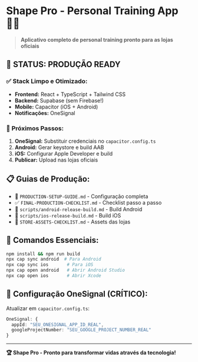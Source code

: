 # Shape Pro - Personal Training App 🏋️‍♂️

> **Aplicativo completo de personal training pronto para as lojas oficiais**

## 🚀 **STATUS: PRODUÇÃO READY**

### ✅ **Stack Limpo e Otimizado:**
- **Frontend:** React + TypeScript + Tailwind CSS
- **Backend:** Supabase (sem Firebase!)
- **Mobile:** Capacitor (iOS + Android)
- **Notificações:** OneSignal

### 🎯 **Próximos Passos:**
1. **OneSignal:** Substituir credenciais no `capacitor.config.ts`
2. **Android:** Gerar keystore e build AAB
3. **iOS:** Configurar Apple Developer e build
4. **Publicar:** Upload nas lojas oficiais

## 📋 **Guias de Produção:**
- 📖 `PRODUCTION-SETUP-GUIDE.md` - Configuração completa
- ✅ `FINAL-PRODUCTION-CHECKLIST.md` - Checklist passo a passo
- 🤖 `scripts/android-release-build.md` - Build Android
- 🍎 `scripts/ios-release-build.md` - Build iOS
- 🎨 `STORE-ASSETS-CHECKLIST.md` - Assets das lojas

## 🚀 **Comandos Essenciais:**
```bash
npm install && npm run build
npx cap sync android  # Para Android
npx cap sync ios       # Para iOS
npx cap open android   # Abrir Android Studio
npx cap open ios       # Abrir Xcode
```

## 🔔 **Configuração OneSignal (CRÍTICO):**
Atualizar em `capacitor.config.ts`:
```typescript
OneSignal: {
  appId: "SEU_ONESIGNAL_APP_ID_REAL",
  googleProjectNumber: "SEU_GOOGLE_PROJECT_NUMBER_REAL"
}
```

---

**🏆 Shape Pro - Pronto para transformar vidas através da tecnologia!**
